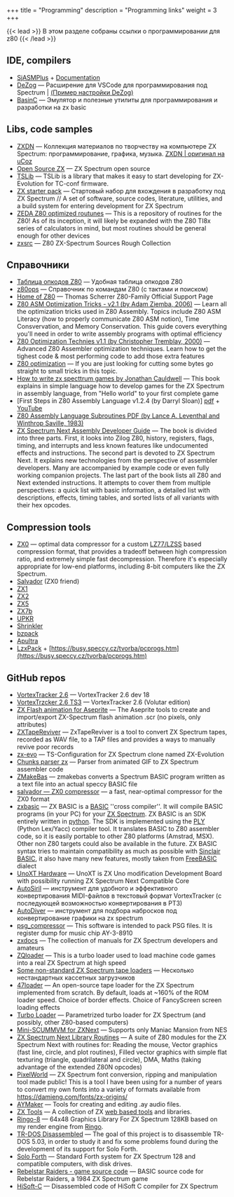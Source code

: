 +++
title = "Programming"
description = "Programming links"
weight = 3
+++

{{< lead >}}
В этом разделе собраны ссылки о программировании для z80
{{< /lead >}}

## IDE, compilers
* [SjASMPlus](https://github.com/z00m128/sjasmplus/releases) + [Documentation](https://z00m128.github.io/sjasmplus/documentation.html)
* [DeZog](https://github.com/maziac/DeZog) — Расширение для VSCode для программирования под Spectrum | [(Пример настройки DeZog)](https://github.com/maziac/z80-sample-program)
* [BasinC](https://arda.kisafilm.org/blog/?cat=13&lang=en) — Эмулятор и полезные утилиты для программирования и разработки на zx basic
## Libs, code samples
* [ZXDN](http://alexanderk.ru/zxdn/) — Коллекция материалов по творчеству на компьютере ZX Spectrum: программирование, графика, музыка. [ZXDN | оригинал на uCoz](http://zxdn.narod.ru/)
* [Open Source ZX](http://opensourcezx.untergrund.net/index.html) — ZX Spectrum open source
* [TSLib](https://github.com/DeadlyKom/TSLib) — TSLib is a library that makes it easy to start developing for ZX-Evolution for TC-conf firmware.
* [ZX starter pack](https://github.com/errorcalc/zx_starter_pack) — Стартовый набор для вхождения в разработку под ZX Spectrum // A set of software, source codes, literature, utilities, and a build system for entering development for ZX Spectrum
* [ZEDA Z80 optimized routunes](https://github.com/Zeda/Z80-Optimized-Routines) — This is a repository of routines for the Z80! As of its inception, it will likely be expanded with the Z80 TI8x series of calculators in mind, but most routines should be general enough for other devices
* [zxsrc](https://sites.google.com/view/zxsrc/) — Z80 ZX-Spectrum Sources Rough Collection
## Справочники
* [Таблица опкодов Z80](https://clrhome.org/table/) — Удобная таблица опкодов Z80
* [z80ops](https://vtrd.in/z80ops.html) — Справочник по командам Z80 (с тактами и поиском)
* [Home of Z80](http://www.z80.info/) — Thomas Scherrer Z80-Family Official Support Page
* [Z80 ASM Optimization Tricks - v2.1 (by Adam Ziemba, 2006)](https://www.ticalc.org/archives/files/fileinfo/285/28502.html) — Learn all the optimization tricks used in Z80 Assembly. Topics include Z80 ASM Literacy (how to properly communicate Z80 ASM notion), Time Consvervation, and Memory Conservation. This guide covers everything you'll need in order to write assembly programs with optimal efficiency
* [Z80 Optimization Technies v1.1 (by Christopher Tremblay, 2000)](https://www.ticalc.org/archives/files/fileinfo/108/10821.html) — Advanced Z80 Assembler optimization techniques. Learn how to get the tighest code & most performing code to add those extra features
* [Z80 optimization](https://wikiti.brandonw.net/index.php?title%3DZ80_Optimization) — If you are just looking for cutting some bytes go straight to small tricks in this topic.
* [How to write zx specttrum games by Jonathan Cauldwell](https://jonathan-cauldwell.itch.io/how-to-write-spectrum-games) — This book explains in simple language how to develop games for the ZX Spectrum in assembly language, from "Hello world" to your first complete game
* [First Steps in Z80 Assembly Language v1.2.4 (by Darryl Sloan)] [pdf](http://ped.7gods.org/z80.pdf) + [YouTube](https://www.youtube.com/watch?v=1gHlMpO8gqw)
* [Z80 Assembly Language Subroutines PDF (by Lance A. Leventhal and Winthrop Saville, 1983)](http://www.bitsavers.org/pdf/osborne/books/Z80_Assembly_Language_Subroutines_1983.pdf)
* [ZX Spectrum Next Assembly Developer Guide](https://github.com/tomaz/zx-next-dev-guide) — The book is divided into three parts. First, it looks into Zilog Z80, history, registers, flags, timing, and interrupts and less known features like undocumented effects and instructions. The second part is devoted to ZX Spectrum Next. It explains new technologies from the perspective of assembler developers. Many are accompanied by example code or even fully working companion projects. The last part of the book lists all Z80 and Next extended instructions. It attempts to cover them from multiple perspectives: a quick list with basic information, a detailed list with descriptions, effects, timing tables, and sorted lists of all variants with their hex opcodes.
## Compression tools
* [ZX0](https://github.com/einar-saukas/ZX0) — optimal data compressor for a custom [LZ77/LZSS](https://en.wikipedia.org/wiki/Lempel–Ziv–Storer–Szymanski) based compression format, that provides a tradeoff between high compression ratio, and extremely simple fast decompression. Therefore it's especially appropriate for low-end platforms, including 8-bit computers like the ZX Spectrum.
* [Salvador](https://github.com/emmanuel-marty/salvador) (ZX0 friend)
* [ZX1](https://github.com/einar-saukas/ZX1)
* [ZX2](https://github.com/einar-saukas/ZX2)
* [ZX5](https://github.com/einar-saukas/ZX5)
* [ZX7b](https://github.com/antoniovillena/zx7b)
* [UPKR](https://github.com/exoticorn/upkr/)
* [Shrinkler](https://github.com/askeksa/Shrinkler)
* [bzpack](https://github.com/mbaze/bzpack)
* [Apultra](https://github.com/emmanuel-marty/apultra)
* [LzxPack](https://busy.speccy.cz/download/lzxpack02.rar) + [https://busy.speccy.cz/tvorba/pcprogs.htm](https://busy.speccy.cz/tvorba/pcprogs.htm)
## GitHub repos
* [VortexTracker 2.6](https://github.com/ivanpirog/vortextracker) — VortexTracker 2.6 dev 18
* [VortexTrzcker 2.6 TS3](https://github.com/Volutar/vortextracker/tree/TS3) — VortexTracker 2.6 (Volutar edition)
* [ZX Flash animation for Aseprite](https://github.com/AlRado/ZX-flash-animation) — The Aseprite tools to create and import/export ZX-Spectrum flash animation .scr (no pixels, only attributes)
* [ZXTapeReviver](https://github.com/lgolouz/ZXTapeReviver) — ZxTapeReviver is a tool to convert ZX Spectrum tapes, recorded as WAV file, to a TAP files and provides a ways to manually revive poor records
* [zx-evo](https://github.com/tslabs/zx-evo) — TS-Configuration for ZX Spectrum clone named ZX-Evolution
* [Chunks parser zx](https://github.com/akanyuk/chunks-parser-zx) — Parser from animated GIF to ZX Spectrum assembler code
* [ZMakeBas](https://github.com/z00m128/zmakebas) — zmakebas converts a Spectrum BASIC program written as a text file into an actual speccy BASIC file
* [salvador — ZX0 compressor](https://github.com/emmanuel-marty/salvador) — a fast, near-optimal compressor for the ZX0 format
* [zxbasic](https://github.com/einar-saukas/zxbasic) — ZX BASIC is a [BASIC](http://en.wikipedia.org/wiki/BASIC) ''cross compiler''. It will compile BASIC programs (in your PC) for your [ZX Spectrum](http://en.wikipedia.org/wiki/Sinclair_ZX_Spectrum). ZX BASIC is an SDK entirely written in [python](http://www.python.org). The SDK is implemented using the [PLY](http://www.dabeaz.com/ply/) (Python Lex/Yacc) compiler tool. It translates BASIC to Z80 assembler code, so it is easily portable to other Z80 platforms (Amstrad, MSX). Other non Z80 targets could also be available in the future. ZX BASIC syntax tries to maintain compatibility as much as possible with [Sinclair BASIC](http://en.wikipedia.org/wiki/Sinclair_BASIC), it also have many new features, mostly taken from [FreeBASIC](http://www.freebasic.net/wiki) dialect
* [UnoXT Hardware](https://gitlab.com/emax73g/unoxt-hardware) — UnoXT is ZX Uno modification Development Board with possibility running ZX Spectrum Next Compatible Core
* [AutoSiril](https://github.com/oisee/autosiril) — инструмент для удобного и эффективного конвертирования MIDI-файлов в текстовый формат VortexTracker (с последующей возможностью конвертирования в PT3)
* [AutoDiver](https://github.com/oisee/autodiver_go) — инструмент для подбора набросков под конвертирование графики на zx spectrum
* [psg_compressor](https://github.com/vasilenkoroman/psg_compressor) — This software is intended to pack PSG files. It is register dump for music chip AY-3-8910
* [zxdocs](https://github.com/ZX-Online/zxdocs) — The collection of manuals for ZX Spectrum developers and amateurs
* [ZQloader](https://github.com/oxidaan/zqloader) — This is a turbo loader used to load machine code games into a real ZX Spectrum at high speed
* [Some non-standard ZX Spectrum tape loaders](https://github.com/morozov/loaders) — Несколько нестандартных кассетных загрузчиков
* [47loader](https://github.com/stephenw32768/47loader) — An open-source tape loader for the ZX Spectrum implemented from scratch. By default, loads at ~160% of the ROM loader speed. Choice of border effects. Choice of FancyScreen screen loading effects
* [Turbo Loader](https://github.com/mcleod-ideafix/turboloader) — Parametrized turbo loader for ZX Spectrum (and possibly, other Z80-based computers)
* [Mini-SCUMMVM for ZXNext](https://github.com/Dovgalyuk/scummnext) — Supports only Maniac Mansion from NES
* [ZX Spectrum Next Library Routines](https://github.com/breakintoprogram/lib-spectrum-next) — A suite of Z80 modules for the ZX Spectrum Next with routines for: Reading the mouse, Vector graphics (fast line, circle, and plot routines), Filled vector graphics with simple flat texturing (triangle, quadrilateral and circle), DMA, Maths (taking advantage of the extended Z80N opcodes)
* [PixelWorld](https://github.com/damieng/pixelworld) — ZX Spectrum font conversion, ripping and manipulation tool made public! This is a tool I have been using for a number of years to convert my own fonts into a variety of formats available from https://damieng.com/fonts/zx-origins/
* [AYMaker](https://github.com/Abrimaal/AYMaker) — Tools for creating and editing .ay audio files.
* [ZX Tools](https://github.com/remy/zx-tools) — A collection of ZX [web based tools](zx.remysharp.com) and libraries.
* [Ringo-8](https://github.com/DenisGrachev/Ringo-8) — 64x48 Graphics Library For ZX Spectrum 128KB based on my render engine from [Ringo](https://zxonline.net/game/ringo).
* [TR-DOS Disassembled](https://github.com/programandala-net/tr-dos) — The goal of this project is to disassemble TR-DOS 5.03, in order to study it and fix some problems found during the development of its support for Solo Forth.
* [Solo Forth](https://github.com/programandala-net/solo-forth) — Standard Forth system for ZX Spectrum 128 and compatible computers, with disk drives.
* [Rebelstar Raiders - game source code](https://github.com/mrcook/rebelstar-raiders-BASIC) — BASIC source code for Rebelstar Raiders, a 1984 ZX Spectrum game
* [HiSoft-C](https://github.com/oldcompcz/HiSoft-C) — Disassembled code of HiSoft C compiler for ZX Spectrum
